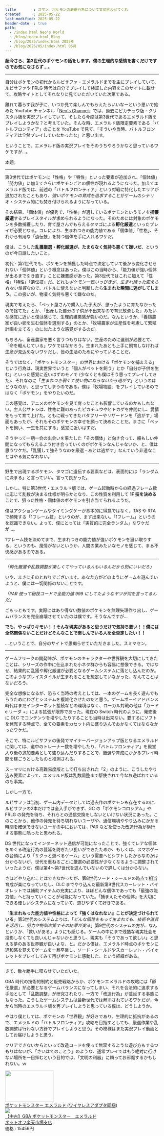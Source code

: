```yaml
---
title        : スマン、ポケモンの厳選行為について文句言わせてくれ
created      : 2025-05-22
last-modified: 2025-05-22
header-date  : true
path:
  - /index.html Neo's World
  - /blog/index.html Blog
  - /blog/2025/index.html 2025年
  - /blog/2025/05/index.html 05月
---
```


**超今さら、第3世代のポケモンの話をします。僕の生理的な感情を書くだけですのでお気になさらず…。**

-----

自分はポケモンの初代からルビサファ・エメラルドまでを主にプレイしていて、ルビサファや FRLG 時代は自分でプレイして検証した内容をこのサイトに載せて、攻略サイトとしてそれなりに見ていただいていた次第である。

離れて暮らす我が子に、いつか見て楽しんでもらえたらいいなーという思いで始めた YouTube チャンネル「[Neo's Channel](https://www.youtube.com/@Neos21Channel)」では、過去にピカチュウ版・クリスタル版を実況プレイしていて、そしたら今度は第3世代であるエメラルド版をプレイしようかな？と考えていた。そんな時、エメラルド版限定要素である「バトルフロンティア」のことを YouTube で見て、「そういや当時、バトルフロンティアは全然プレイしていなかったな」と思い出す。

ということで、エメラルド版の実況プレイをそのうちやろうかなと思っているワケですが…。

本題。

-----

第3世代ではポケモンに「性格」や「特性」といった要素が追加され、「個体値」「努力値」に加えてさらにポケモンごとの個性が現れるようになった。加えてエメラルド版では、前述の「バトルフロンティア」という対戦に特化したエリアが追加されたこともあり、*強いポケモンの育成を追求する*ことがゲームのシナリオ・システム的にも焚き付けられるようになっている。

その結果、「個体値」が優秀で、「性格」が適しているポケモンというモノを**捕獲厳選**するプレイスタイルが求められるようになった。そのためには対象のポケモンを多数捕獲したり、育て屋さんでもらえるタマゴによる**孵化厳選**といったプレイが必要となる。コレにより、生まれつきの能力値である「個体値」「性格」、それから有用な「遺伝技」を持つ個体を手に入れるワケだ。

僕は、こうした**乱獲厳選・孵化厳選が、たまらなく気持ち悪くて嫌いだ**、というのが今日話したいこと。

初代・第2世代でも、ポケモンを捕獲した時点で決定していて後から変化させられない「個体値」という概念はあった。僕はこの当時から、「能力値が強い個体が出るまで引き直す」ことに嫌悪感があった。第3世代ではこれに加えて「性格」「特性」「遺伝技」だ。どれも*ポケモン一匹いっぴきが、生まれ持った変えられない性質*なので、バトルに使えないと判断したら**生まれた瞬間に逃がしてしまう**。この扱いが、物凄く気持ち悪くて嫌なのだ。

現実で考えたら、「ペット屋さんで購入した子犬が、思ったように育たなかったので捨てた」とか、「出産した自分の子供が不出来なので育児放棄した」みたいな感覚に近いと僕は感じて、生理的嫌悪感が強いのだ。なんというか、「養鶏農家が良い卵を生む個体を選別する」のとか、「牧場農家が生産性を考慮して繁殖計画を立てる」のに似たような感覚がするのだ。

もちろん、畜産農家を悪く言うつもりはない。生産のために選別が必要とて、「命を軽んじている」ワケではなかろう。生まれたあとも上手に飼育しなければ生産が見込めないワケだし、皆の生活のためにやっていることだ。

そうではなく、「ポケットモンスター」の世界における「ポケモンを捕まえる」という行為は、現実世界でいうと「個人がペットを飼う」とか「自分が子供を生む」といった感覚に近いはずのモノで (少なくとも僕はそう思ってプレイしてきた)、それなのに「*生まれつき弱くて使い物にならないから逃がす*」というのはどうなのか、と思ってしまうのである。僕は「牧場物語」をプレイしているのではなく「ポケモン」をやりたいのだ。

この感覚は、アニメのポケモンを見て育ったことも影響しているのかもしれない。主人公サトシは、性格に難のあったピカチュウやヒトカゲを仲間にし、愛情をもって育て上げた。ともに戦ってきたバタフリーやリザードンを「逃がす」場面もあったが、それもそのポケモンの幸せを願って決めたことだ。まさに「ペットを飼い、一生を共にする」感覚に近いはずだ。

そうやって一期一会の出会いを果たした「その個体」と向き合って、頼もしい仲間になってもらえるよう付き合っていくのがポケモンなんじゃないか、と、僕は思うワケだ。「乱獲して強そうなのを厳選・あとは逃がす」なんていう非道なことはやる気になれない。

-----

野生で出現するポケモン、タマゴに遺伝する要素などは、表面的には「ランダムに決まる」と言っていい。言って良かった。

しかし、特に第3世代・エメラルド版では、ゲーム起動時からの経過フレーム数に応じて乱数が決まる仕様が明らかとなり、この性質を利用して **1F 技を決める**ことで、狙った性格・個体値のポケモンを引き当てられるようだ。

僕はアクションゲームやタイミングゲーが基本的に得意ではなく、TAS や RTA で頻発する「1フレーム技」というのが、まず出来ない。「1フレーム」というのを認識できない。よって、僕にとっては「実質的に完全ランダム」なワケだが…。

1フレーム技を決めてまで、生まれつきの能力値が強いポケモンを狙い取りする、というのも、風情がないというか、人間の業みたいなモノを感じて、まぁ不快感があるのである。

-----

*「孵化厳選や乱数調整が楽しくてやっている人もいるんだから別にいいだろ」*

いや、まさにそのとおりでございます。あなた方がどのようにゲームを遊んでいようと、僕には一切関係のないことです。

*「PAR 使って秘技コードで全能力値 999 にしてたようなヤツが何を言ってるんだ」*

ごもっともです。実際にはあり得ない数値のポケモンを無理矢理作り出し、ゲームバランスを完全崩壊させていたのは僕です。そうなんですが…

**でも、やっぱりキモい！！そんな現実があると思うだけで気持ち悪い！！僕には全然関係ないことだけどそんなことで楽しんでいる人を全否定したい！！**

…ということで、自分のサイトで愚痴らせていただきました。スミマセン。

-----

ゲームフリークの開発陣が、ポケモンのキャラクターや世界観を大切にしてきたことは、シリーズの作中に仕込まれた小ネタ群からも容易に想像できる。ではなぜ、結果的に乱獲や孵化厳選が必要となるゲームシステムに落とし込んだのか。このようなプレイスタイルが生まれることを想定していなかった、なんてことはないだろう。

完全な想像になるが、恐らく当時の考えとしては、一本のゲームを長く遊んでもらうためにわざとシステムを複雑化させたのだと思う。ゲームボーイアドバンス時代はまだインターネット接続などの環境はなく、ローカル対戦の他は「カード e リーダ +」による拡張が限界であった。現在の Switch 時代のように、発売後に DLC でコンテンツを増やしたりすることも当時は出来ない。要するにソフトを発売する時点で、全ての要素をカセット内に盛り込んでおかなくてはならなかったワケだ。

そこで、特にルビサファの後発でマイナーバージョンアップ版となるエメラルドに関しては、道中のトレーナー数を増やしたり、「バトルフロンティア」を殿堂入り後の追加要素として盛り込んだりすることで、厳選や育成にかかるプレイ時間を稼ごうとしたものと推測される。

スーマリにおける高難易度版として打ち出された「2」のように、こうしたやり込み要素によって、エメラルド版は乱数調整まで駆使されて今なお遊ばれているのも事実。

しかし一方で。

ルビサファは当初、ゲーム内データとしては過去作のポケモンも存在するのに、ルビサファの2本だけでは全入手ができず、GC の「ポケモンコロシアム」や FRLG の発売を待ち、それらとの通信交換をしないといけない状況にあった。このことから、他作の発売を待ち切れないユーザや、通信環境ややり込みにかかる時間を確保できないユーザの中においては、PAR などを使った改造行為が横行する事態に陥ったと思われる。

DS 世代になってインターネット通信が可能になったことで、強くてレアな個体をめぐる改造行為の蔓延を防ぎたい狙いができたためか、もしくは、スマホゲーの台頭により「サクッと遊べるゲーム」という需要へとシフトしたからなのかは分からないが、世代を重ねるごとに厳選の必要性が少なくなるように調整されていったようだ。僕は第4～第7世代を遊んでいないので詳しくは分からない。

さほどやり込むことはできなかったが、第8世代ソード・シールドの時点で相当育成が楽になっていたし、DLC までやり込んだ最新第9世代スカーレット・バイオレットでは補助アイテムの充実により、ほぼどんな個体であっても「最強の能力値」へと持っていくことが可能になっていた。「捕まえたその個体」を大切にできる優しいシステムになっていて、遊びやすくて好きである。

「**生まれもった能力値や性格によって『強くはなれない』ことが決定づけられている**」第3世代のシステムよりは、「*どんな個性をもって生まれても、技術や道具を活用し、努力や特訓次第でその結果が実る*」第9世代のシステムの方が、なんというか、「救いがある」ようにも感じる。ゲームの中にまで残酷な現実社会を投影しなくても良いんじゃないかと思うし、現実も「そうであって欲しい」と思える夢のある世界観が良いよな、と。だから僕は、エメラルド時点のポケモンに違和感を覚えてゲームを一旦卒業し、ソード・シールドやスカーレット・バイオレットをプレイしてみて再びポケモンに感動した、という経緯がある。

-----

さて、散々勝手に喋らせていただいた。

GBA 時代の技術的制約と販売戦略からか、ポケモンエメラルドの攻略には「孵化厳選」が必要となるゲームバランスになってしまい、それを合法的に追求する手段として「乱数調整」が研究されたり、一方で「改造行為」が蔓延する事態にもなった。こうしたゲームシステムは最新世代では解消されているワケだが、今から当時のエメラルド版を再プレイしようと思っている僕は、どうしようか。

やはり僕としては、ポケモンの「世界観」が好きであり、生理的に抵抗があるので、エメラルドの「バトルフロンティア」攻略を目指すとしても、厳選作業や乱数調整は行わない方針でプレイしようと思う。その模様はまた実況プレイ動画としてお届けしようと思う。

クリアできないからといって改造コードを使って無双するような遊び方もするつもりはないが、「さいはてのことう」のような、通常プレイではもう絶対に行けない場所を一目拝むという目的では、「文明の利器」に頼ってお邪魔するかもしれない。ｗ

<div class="ad-amazon">
  <div class="ad-amazon-image">
    <a href="https://www.amazon.co.jp/dp/B0002VE076?tag=neos21-22&amp;linkCode=osi&amp;th=1&amp;psc=1">
      <img src="https://m.media-amazon.com/images/I/51DWrgpJmIL._SL160_.jpg" width="160" height="102">
    </a>
  </div>
  <div class="ad-amazon-info">
    <div class="ad-amazon-title">
      <a href="https://www.amazon.co.jp/dp/B0002VE076?tag=neos21-22&amp;linkCode=osi&amp;th=1&amp;psc=1">ポケットモンスター エメラルド (ワイヤレスアダプタ同梱)</a>
    </div>
  </div>
</div>

<div class="ad-rakuten">
  <div class="ad-rakuten-image">
    <a href="https://hb.afl.rakuten.co.jp/hgc/g00s4sx2.waxycdfc.g00s4sx2.waxyddde/?pc=https%3A%2F%2Fitem.rakuten.co.jp%2Frenet3%2F0010300979%2F&amp;m=http%3A%2F%2Fm.rakuten.co.jp%2Frenet3%2Fi%2F10524827%2F&amp;rafcid=wsc_i_is_1051972513434300252">
      <img src="https://thumbnail.image.rakuten.co.jp/@0_mall/renet3/cabinet/04/00019/0010300979.jpg?_ex=128x128">
    </a>
  </div>
  <div class="ad-rakuten-info">
    <div class="ad-rakuten-title">
      <a href="https://hb.afl.rakuten.co.jp/hgc/g00s4sx2.waxycdfc.g00s4sx2.waxyddde/?pc=https%3A%2F%2Fitem.rakuten.co.jp%2Frenet3%2F0010300979%2F&amp;m=http%3A%2F%2Fm.rakuten.co.jp%2Frenet3%2Fi%2F10524827%2F&amp;rafcid=wsc_i_is_1051972513434300252">【中古】GBA ポケットモンスター　エメラルド</a>
    </div>
    <div class="ad-rakuten-shop">
      <a href="https://hb.afl.rakuten.co.jp/hgc/g00s4sx2.waxycdfc.g00s4sx2.waxyddde/?pc=https%3A%2F%2Fwww.rakuten.co.jp%2Frenet3%2F&amp;m=http%3A%2F%2Fm.rakuten.co.jp%2Frenet3%2F&amp;rafcid=wsc_i_is_1051972513434300252">ネットオフ楽天市場支店</a>
    </div>
    <div class="ad-rakuten-price">価格 : 15456円</div>
  </div>
</div>
